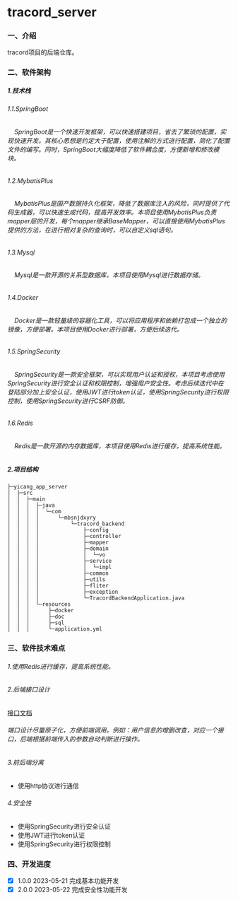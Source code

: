 # tracord_server

### 一、介绍

tracord项目的后端仓库。

### 二、软件架构

##### 1.技术栈

###### 1.1.SpringBoot

###### &nbsp; &nbsp; SpringBoot是一个快速开发框架，可以快速搭建项目，省去了繁琐的配置，实现快速开发。其核心思想是约定大于配置，使用注解的方式进行配置，简化了配置文件的编写。同时，SpringBoot大幅度降低了软件耦合度，方便新增和修改模块。

###### 1.2.MybatisPlus

###### &nbsp; &nbsp; MybatisPlus是国产数据持久化框架，降低了数据库注入的风险，同时提供了代码生成器，可以快速生成代码，提高开发效率。本项目使用MybatisPlus负责mapper层的开发，每个mapper继承BaseMapper，可以直接使用MybatisPlus提供的方法，在进行相对复杂的查询时，可以自定义sql语句。

###### 1.3.Mysql

###### &nbsp; &nbsp; Mysql是一款开源的关系型数据库，本项目使用Mysql进行数据存储。

###### 1.4.Docker

###### &nbsp; &nbsp; Docker是一款轻量级的容器化工具，可以将应用程序和依赖打包成一个独立的镜像，方便部署。本项目使用Docker进行部署，方便后续迭代。

###### 1.5.SpringSecurity

###### &nbsp; &nbsp; SpringSecurity是一款安全框架，可以实现用户认证和授权，本项目考虑使用SpringSecurity进行安全认证和权限控制，增强用户安全性。考虑后续迭代中在登陆部分加上安全认证，使用JWT进行token认证，使用SpringSecurity进行权限控制，使用SpringSecurity进行CSRF防御。

###### 1.6.Redis

###### &nbsp; &nbsp; Redis是一款开源的内存数据库，本项目使用Redis进行缓存，提高系统性能。

##### 2.项目结构

```
├─yicang_app_server
│  ├─src
│  │  ├─main
│  │  │  ├─java
│  │  │  │  └─com
│  │  │  │      └─mbsnjdxyry
│  │  │  │          └─tracord_backend
│  │  │  │              ├─config
│  │  │  │              ├─controller
│  │  │  │              ├─mapper
│  │  │  │              ├─domain
│  │  │  │              │  └─vo
│  │  │  │              ├─service
│  │  │  │              │  └─impl
│  │  │  │              ├─common
│  │  │  │              ├─utils
│  │  │  │              ├─fliter
│  │  │  │              ├─exception
│  │  │  │              └─TracordBackendApplication.java
│  │  │  └─resources
│  │  │      ├─docker
│  │  │      ├─doc
│  │  │      ├─sql
│  │  │      └─application.yml
```

### 三、软件技术难点

###### 1.使用Redis进行缓存，提高系统性能。

###### 2.后端接口设计

[接口文档](./src/main/resources/doc/踪记.md)

###### 端口设计尽量原子化，方便前端调用。例如：用户信息的增删改查，对应一个接口，后端根据前端传入的参数自动判断进行操作。

###### 3.前后端分离

- 使用http协议进行通信

###### 4.安全性

- 使用SpringSecurity进行安全认证
- 使用JWT进行token认证
- 使用SpringSecurity进行权限控制

### 四、开发进度

- [x] 1.0.0 2023-05-21 完成基本功能开发
- [x] 2.0.0 2023-05-22 完成安全性功能开发